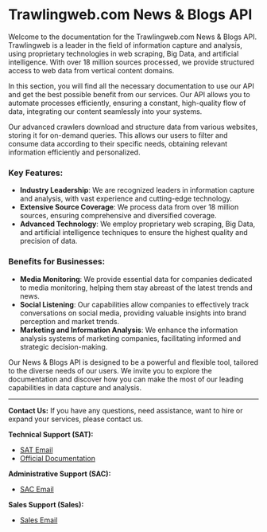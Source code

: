 # Trawlingweb.com News & Blogs API

Welcome to the documentation for the Trawlingweb.com News & Blogs API. Trawlingweb is a leader in the field of information capture and analysis, using proprietary technologies in web scraping, Big Data, and artificial intelligence. With over 18 million sources processed, we provide structured access to web data from vertical content domains.

In this section, you will find all the necessary documentation to use our API and get the best possible benefit from our services. Our API allows you to automate processes efficiently, ensuring a constant, high-quality flow of data, integrating our content seamlessly into your systems.

Our advanced crawlers download and structure data from various websites, storing it for on-demand queries. This allows our users to filter and consume data according to their specific needs, obtaining relevant information efficiently and personalized.

### Key Features:

* **Industry Leadership**: We are recognized leaders in information capture and analysis, with vast experience and cutting-edge technology.
* **Extensive Source Coverage**: We process data from over 18 million sources, ensuring comprehensive and diversified coverage.
* **Advanced Technology**: We employ proprietary web scraping, Big Data, and artificial intelligence techniques to ensure the highest quality and precision of data.

### Benefits for Businesses:

* **Media Monitoring**: We provide essential data for companies dedicated to media monitoring, helping them stay abreast of the latest trends and news.
* **Social Listening**: Our capabilities allow companies to effectively track conversations on social media, providing valuable insights into brand perception and market trends.
* **Marketing and Information Analysis**: We enhance the information analysis systems of marketing companies, facilitating informed and strategic decision-making.

Our News & Blogs API is designed to be a powerful and flexible tool, tailored to the diverse needs of our users. We invite you to explore the documentation and discover how you can make the most of our leading capabilities in data capture and analysis.

---
**Contact Us:**
If you have any questions, need assistance, want to hire or expand your services, please contact us.

**Technical Support (SAT):**
* [SAT Email](mailto:support@trawlingweb.com)
* [Official Documentation](https://docs.trawlingweb.com)

**Administrative Support (SAC):**
* [SAC Email](mailto:gestion@trawlingweb.com)

**Sales Support (Sales):**
* [Sales Email](mailto:sales@trawlingweb.com)
